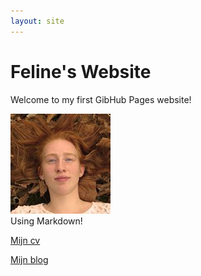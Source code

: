 ```yaml
---
layout: site
---
```

# Feline's Website
Welcome to my first GibHub Pages website!

![Link naar foto](images/profielfoto.jpg)  
Using Markdown!

[Mijn cv](cv)

[Mijn blog](blog)
